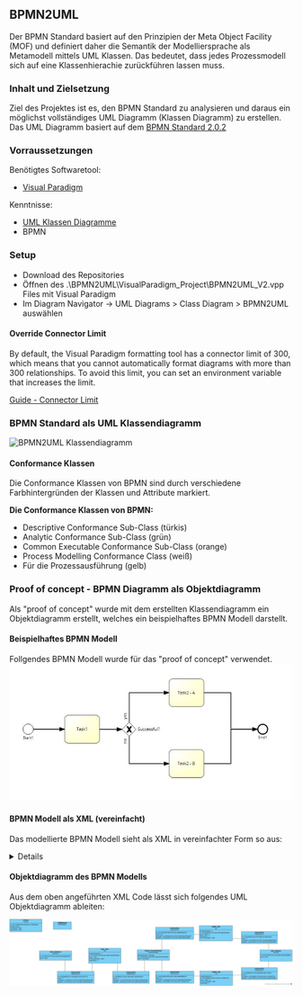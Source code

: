 ## BPMN2UML

Der BPMN Standard basiert auf den Prinzipien der Meta Object Facility (MOF) und definiert daher die Semantik der Modelliersprache als Metamodell mittels UML Klassen. Das bedeutet, dass jedes Prozessmodell sich auf eine Klassenhierachie zurückführen lassen muss.

### Inhalt und Zielsetzung

Ziel des Projektes ist es, den BPMN Standard zu analysieren und daraus ein möglichst vollständiges UML Diagramm (Klassen Diagramm) zu erstellen. Das UML Diagramm basiert auf dem [BPMN Standard 2.0.2](https://www.omg.org/spec/BPMN/2.0.2/)

### Vorraussetzungen

Benötigtes Softwaretool:

* [Visual Paradigm](https://www.visual-paradigm.com/download/community.jsp)

Kenntnisse:
* [UML Klassen Diagramme](https://developer.ibm.com/articles/an-introduction-to-uml/)
* BPMN

### Setup

* Download des Repositories
* Öffnen des .\BPMN2UML\VisualParadigm_Project\BPMN2UML_V2.vpp Files mit Visual Paradigm
* Im Diagram Navigator -> UML Diagrams > Class Diagram > BPMN2UML auswählen

#### Override Connector Limit

By default, the Visual Paradigm formatting tool has a connector limit of 300, which means that you cannot automatically format diagrams with more than 300 relationships. To avoid this limit, you can set an environment variable that increases the limit.

[Guide - Connector Limit](https://knowhow.visual-paradigm.com/diagramming/max-number-connector-layout/)

### BPMN Standard als UML Klassendiagramm

![BPMN2UML Klassendiagramm](./ClassDiagram/BPMN2UML_2019_11_22.jpg "Klassendiagramm")

#### Conformance Klassen

Die Conformance Klassen von BPMN sind durch verschiedene Farbhintergründen der Klassen und Attribute markiert.

**Die Conformance Klassen von BPMN:**

* Descriptive Conformance Sub-Class (türkis)
* Analytic Conformance Sub-Class (grün)
* Common Executable Conformance Sub-Class (orange)
* Process Modelling Conformance Class (weiß)
* Für die Prozessausführung (gelb)

### Proof of concept - BPMN Diagramm als Objektdiagramm

Als "proof of concept" wurde mit dem erstellten Klassendiagramm ein Objektdiagramm erstellt, welches ein beispielhaftes BPMN Modell darstellt.

#### Beispielhaftes BPMN Modell

Follgendes BPMN Modell wurde für das "proof of concept" verwendet.
![Test BPMN](./ObjectDiagram/BPMN2UML_Test_BPMN.jpg "Test BPMN")

#### BPMN Modell als XML (vereinfacht)

Das modellierte BPMN Modell sieht als XML in vereinfachter Form so aus:

<details>

````xml
<?xml>
   <process id="sid-21543069-f5db-4c09-8a35-c13bb8558a3e" isClosed="false" isExecutable="false" processType="None">
      <startEvent id="sid-C6FC241F-F72E-4720-BE76-FDD590A42CB6" name="Start1">
         <outgoing>sid-62B4BF65-7D17-4656-88AF-D0AC23817F7D</outgoing>
      </startEvent>
      <task completionQuantity="1" id="sid-1678751B-3DFD-4C2F-B0B1-2BC82502AD5E" isForCompensation="false" name="Task1" startQuantity="1">
         <incoming>sid-62B4BF65-7D17-4656-88AF-D0AC23817F7D</incoming>
         <outgoing>sid-9BEB1D13-5E3F-485A-A8D7-4FB975A6C647</outgoing>
      </task>
      <endEvent id="sid-8713CB15-5127-407C-8B73-D2A7487CB9D6" name="End1">
         <incoming>sid-D2A826FE-6253-47FD-9B2C-A243044A034C</incoming>
         <incoming>sid-CB58CE8F-707A-4498-BB42-ADDA41420911</incoming>
      </endEvent>
      <exclusiveGateway gatewayDirection="Diverging" id="sid-0E620CE2-39F3-4DC3-B2BA-B4C0EF663099" name="Successful?">
         <incoming>sid-9BEB1D13-5E3F-485A-A8D7-4FB975A6C647</incoming>
         <outgoing>sid-91E8499A-E839-4D5C-B7B8-53BA0886EDED</outgoing>
         <outgoing>sid-7CB37B08-D365-4F97-82DC-B6BB0DBD5F2D</outgoing>
      </exclusiveGateway>
      <task completionQuantity="1" id="sid-AAA09D7E-AFF9-475A-9388-388D560295E6" isForCompensation="false" name="Task2 - A" startQuantity="1">
         <incoming>sid-7CB37B08-D365-4F97-82DC-B6BB0DBD5F2D</incoming>
         <outgoing>sid-D2A826FE-6253-47FD-9B2C-A243044A034C</outgoing>
      </task>
      <task completionQuantity="1" id="sid-81900967-2F94-4816-8762-C15280E4F745" isForCompensation="false" name="Task2 - B" startQuantity="1">
         <incoming>sid-91E8499A-E839-4D5C-B7B8-53BA0886EDED</incoming>
         <outgoing>sid-CB58CE8F-707A-4498-BB42-ADDA41420911</outgoing>
      </task>
      <sequenceFlow id="sid-62B4BF65-7D17-4656-88AF-D0AC23817F7D" name="" sourceRef="sid-C6FC241F-F72E-4720-BE76-FDD590A42CB6" targetRef="sid-1678751B-3DFD-4C2F-B0B1-2BC82502AD5E">
      </sequenceFlow>
      <sequenceFlow id="sid-9BEB1D13-5E3F-485A-A8D7-4FB975A6C647" name="" sourceRef="sid-1678751B-3DFD-4C2F-B0B1-2BC82502AD5E" targetRef="sid-0E620CE2-39F3-4DC3-B2BA-B4C0EF663099">
      </sequenceFlow>
      <sequenceFlow id="sid-91E8499A-E839-4D5C-B7B8-53BA0886EDED" name="no" sourceRef="sid-0E620CE2-39F3-4DC3-B2BA-B4C0EF663099" targetRef="sid-81900967-2F94-4816-8762-C15280E4F745">
      </sequenceFlow>
      <sequenceFlow id="sid-7CB37B08-D365-4F97-82DC-B6BB0DBD5F2D" name="yes" sourceRef="sid-0E620CE2-39F3-4DC3-B2BA-B4C0EF663099" targetRef="sid-AAA09D7E-AFF9-475A-9388-388D560295E6">
      </sequenceFlow>
      <sequenceFlow id="sid-D2A826FE-6253-47FD-9B2C-A243044A034C" name="" sourceRef="sid-AAA09D7E-AFF9-475A-9388-388D560295E6" targetRef="sid-8713CB15-5127-407C-8B73-D2A7487CB9D6">
      </sequenceFlow>
      <sequenceFlow id="sid-CB58CE8F-707A-4498-BB42-ADDA41420911" name="" sourceRef="sid-81900967-2F94-4816-8762-C15280E4F745" targetRef="sid-8713CB15-5127-407C-8B73-D2A7487CB9D6">
      </sequenceFlow>
   </process>
   <bpmndi:BPMNDiagram id="sid-140bc4a4-1889-4f59-b8c1-2043e114ba49">
      <!-- Diagram and rendering information -->
   </bpmndi:BPMNDiagram>
</definitions>

````


</details>

#### Objektdiagramm des BPMN Modells
Aus dem oben angeführten XML Code lässt sich folgendes UML Objektdiagramm ableiten:

![Objektdiagramm](./ObjectDiagram/Obj_BPMN2UML_Test1.jpg "Objektdiagramm")
